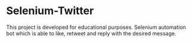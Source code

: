# Selenium-Twitter
This project is developed for educational purposes.
Selenium automation bot which is able to like, retweet and reply with the desired message.
